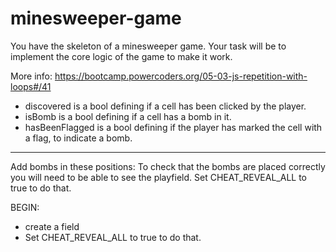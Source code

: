 # minesweeper-game

You have the skeleton of a minesweeper game. Your task will be to implement the core logic of the game to make it work.

More info: https://bootcamp.powercoders.org/05-03-js-repetition-with-loops#/41

<!-- Exercise: Minesweeper game - info
Cell is an object containing 3 properties: -->
* discovered is a bool defining if a cell has been clicked by the player.
* isBomb is a bool defining if a cell has a bomb in it.
* hasBeenFlagged is a bool defining if the player has marked the cell with a flag, to indicate a bomb.

*****************************
<!-- Task 1 -->
Add bombs in these positions:
To check that the bombs are placed correctly you will need to be able to see the playfield.
Set CHEAT_REVEAL_ALL to true to do that.

BEGIN:
- create a field 
- Set CHEAT_REVEAL_ALL to true to do that.